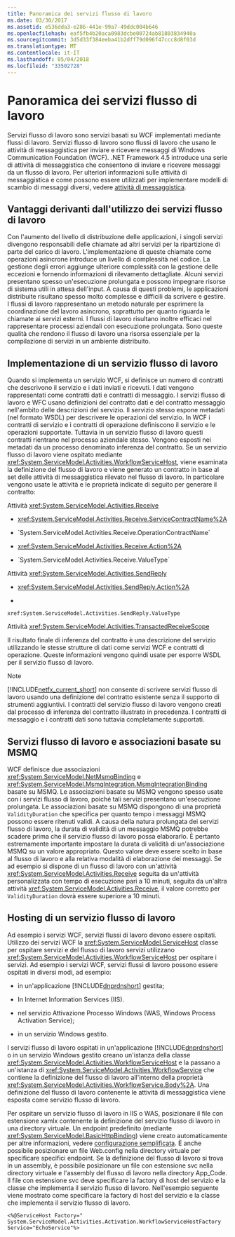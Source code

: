 ```yaml
---
title: Panoramica dei servizi flusso di lavoro
ms.date: 03/30/2017
ms.assetid: e536dda3-e286-441e-99a7-49ddc004b646
ms.openlocfilehash: eaf5fb4b20aca0983dcbe00724ab81803834940a
ms.sourcegitcommit: 3d5d33f384eeba41b2dff79d096f47ccc8d8f03d
ms.translationtype: MT
ms.contentlocale: it-IT
ms.lasthandoff: 05/04/2018
ms.locfileid: "33502728"
---
```

# <a name="workflow-services-overview"></a>Panoramica dei servizi flusso di lavoro
Servizi flusso di lavoro sono servizi basati su WCF implementati mediante flussi di lavoro. Servizi flusso di lavoro sono flussi di lavoro che usano le attività di messaggistica per inviare e ricevere messaggi di Windows Communication Foundation (WCF). .NET Framework 4.5 introduce una serie di attività di messaggistica che consentono di inviare e ricevere messaggi da un flusso di lavoro. Per ulteriori informazioni sulle attività di messaggistica e come possono essere utilizzati per implementare modelli di scambio di messaggi diversi, vedere [attività di messaggistica](../../../../docs/framework/wcf/feature-details/messaging-activities.md).  
  
## <a name="benefits-of-using-workflow-services"></a>Vantaggi derivanti dall'utilizzo dei servizi flusso di lavoro  
 Con l'aumento del livello di distribuzione delle applicazioni, i singoli servizi divengono responsabili delle chiamate ad altri servizi per la ripartizione di parte del carico di lavoro. L'implementazione di queste chiamate come operazioni asincrone introduce un livello di complessità nel codice. La gestione degli errori aggiunge ulteriore complessità con la gestione delle eccezioni e fornendo informazioni di rilevamento dettagliate. Alcuni servizi presentano spesso un'esecuzione prolungata e possono impegnare risorse di sistema utili in attesa dell'input. A causa di questi problemi, le applicazioni distribuite risultano spesso molto complesse e difficili da scrivere e gestire. I flussi di lavoro rappresentano un metodo naturale per esprimere la coordinazione del lavoro asincrono, soprattutto per quanto riguarda le chiamate ai servizi esterni. I flussi di lavoro risultano inoltre efficaci nel rappresentare processi aziendali con esecuzione prolungata. Sono queste qualità che rendono il flusso di lavoro una risorsa essenziale per la compilazione di servizi in un ambiente distribuito.  
  
## <a name="implementing-a-workflow-service"></a>Implementazione di un servizio flusso di lavoro  
 Quando si implementa un servizio WCF, si definisce un numero di contratti che descrivono il servizio e i dati inviati e ricevuti. I dati vengono rappresentati come contratti dati e contratti di messaggio. I servizi flusso di lavoro e WFC usano definizioni del contratto dati e del contratto messaggio nell'ambito delle descrizioni del servizio. Il servizio stesso espone metadati (nel formato WSDL) per descrivere le operazioni del servizio. In WCF i contratti di servizio e i contratti di operazione definiscono il servizio e le operazioni supportate. Tuttavia in un servizio flusso di lavoro questi contratti rientrano nel processo aziendale stesso. Vengono esposti nei metadati da un processo denominato inferenza del contratto. Se un servizio flusso di lavoro viene ospitato mediante <xref:System.ServiceModel.Activities.WorkflowServiceHost>, viene esaminata la definizione del flusso di lavoro e viene generato un contratto in base al set delle attività di messaggistica rilevato nel flusso di lavoro. In particolare vengono usate le attività e le proprietà indicate di seguito per generare il contratto:  
  
 Attività <xref:System.ServiceModel.Activities.Receive>  
  
-   <xref:System.ServiceModel.Activities.Receive.ServiceContractName%2A>  
  
-   <!--zz <xref:System.ServiceModel.Activities.Receive.OperationContractName%2A>  --> `System.ServiceModel.Activities.Receive.OperationContractName`
  
-   <xref:System.ServiceModel.Activities.Receive.Action%2A>  
  
-   <!--zz <xref:System.ServiceModel.Activities.Receive.ValueType%2A>  --> `System.ServiceModel.Activities.Receive.ValueType`
  
 Attività <xref:System.ServiceModel.Activities.SendReply>  
  
-   <xref:System.ServiceModel.Activities.SendReply.Action%2A>  
  
-   <!--zz <xref:System.ServiceModel.Activities.SendReply.ValueType%2A> -->
`xref:System.ServiceModel.Activities.SendReply.ValueType`
  
 Attività <xref:System.ServiceModel.Activities.TransactedReceiveScope>  
  
 Il risultato finale di inferenza del contratto è una descrizione del servizio utilizzando le stesse strutture di dati come servizi WCF e contratti di operazione. Queste informazioni vengono quindi usate per esporre WSDL per il servizio flusso di lavoro.  
  
> [!NOTE]
>  [!INCLUDE[netfx_current_short](../../../../includes/netfx-current-short-md.md)] non consente di scrivere servizi flusso di lavoro usando una definizione del contratto esistente senza il supporto di strumenti aggiuntivi. I contratti del servizio flusso di lavoro vengono creati dal processo di inferenza del contratto illustrato in precedenza. I contratti di messaggio e i contratti dati sono tuttavia completamente supportati.  
  
## <a name="workflow-services-and-msmq-based-bindings"></a>Servizi flusso di lavoro e associazioni basate su MSMQ  
 WCF definisce due associazioni <xref:System.ServiceModel.NetMsmqBinding> e <xref:System.ServiceModel.MsmqIntegration.MsmqIntegrationBinding> basate su MSMQ.  Le associazioni basate su MSMQ vengono spesso usate con i servizi flusso di lavoro, poiché tali servizi presentano un'esecuzione prolungata. Le associazioni basate su MSMQ dispongono di una proprietà `ValidityDuration` che specifica per quanto tempo i messaggi MSMQ possono essere ritenuti validi. A causa della natura prolungata dei servizi flusso di lavoro, la durata di validità di un messaggio MSMQ potrebbe scadere prima che il servizio flusso di lavoro possa elaborarlo. È pertanto estremamente importante impostare la durata di validità di un'associazione MSMQ su un valore appropriato. Questo valore deve essere scelto in base al flusso di lavoro e alla relativa modalità di elaborazione dei messaggi. Se ad esempio si dispone di un flusso di lavoro con un'attività <xref:System.ServiceModel.Activities.Receive> seguita da un'attività personalizzata con tempo di esecuzione pari a 10 minuti, seguita da un'altra attività <xref:System.ServiceModel.Activities.Receive>, il valore corretto per `ValidityDuration` dovrà essere superiore a 10 minuti.  
  
## <a name="hosting-a-workflow-service"></a>Hosting di un servizio flusso di lavoro  
 Ad esempio i servizi WCF, servizi flussi di lavoro devono essere ospitati. Utilizzo dei servizi WCF la <xref:System.ServiceModel.ServiceHost> classe per ospitare servizi e del flusso di lavoro servizi utilizzano <xref:System.ServiceModel.Activities.WorkflowServiceHost> per ospitare i servizi. Ad esempio i servizi WCF, servizi flussi di lavoro possono essere ospitati in diversi modi, ad esempio:  
  
-   in un'applicazione [!INCLUDE[dnprdnshort](../../../../includes/dnprdnshort-md.md)] gestita;  
  
-   In Internet Information Services (IIS).  
  
-   nel servizio Attivazione Processo Windows (WAS, Windows Process Activation Service);  
  
-   in un servizio Windows gestito.  
  
 I servizi flusso di lavoro ospitati in un'applicazione [!INCLUDE[dnprdnshort](../../../../includes/dnprdnshort-md.md)] o in un servizio Windows gestito creano un'istanza della classe <xref:System.ServiceModel.Activities.WorkflowServiceHost> e la passano a un'istanza di <xref:System.ServiceModel.Activities.WorkflowService> che contiene la definizione del flusso di lavoro all'interno della proprietà <xref:System.ServiceModel.Activities.WorkflowService.Body%2A>. Una definizione del flusso di lavoro contenente le attività di messaggistica viene esposta come servizio flusso di lavoro.  
  
 Per ospitare un servizio flusso di lavoro in IIS o WAS, posizionare il file con estensione xamlx contenente la definizione del servizio flusso di lavoro in una directory virtuale. Un endpoint predefinito (mediante <xref:System.ServiceModel.BasicHttpBinding>) viene creato automaticamente per altre informazioni, vedere [configurazione semplificata](../../../../docs/framework/wcf/simplified-configuration.md). È anche possibile posizionare un file Web.config nella directory virtuale per specificare specifici endpoint. Se la definizione del flusso di lavoro si trova in un assembly, è possibile posizionare un file con estensione svc nella directory virtuale e l'assembly del flusso di lavoro nella directory App_Code. Il file con estensione svc deve specificare la factory di host del servizio e la classe che implementa il servizio flusso di lavoro. Nell'esempio seguente viene mostrato come specificare la factory di host del servizio e la classe che implementa il servizio flusso di lavoro.  
  
```  
<%@ServiceHost Factory=" System.ServiceModel.Activities.Activation.WorkflowServiceHostFactory  
Service="EchoService"%>  
```
